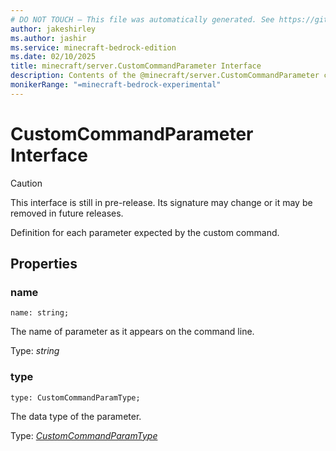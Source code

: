 ```yaml
---
# DO NOT TOUCH — This file was automatically generated. See https://github.com/mojang/minecraftapidocsgenerator to modify descriptions, examples, etc.
author: jakeshirley
ms.author: jashir
ms.service: minecraft-bedrock-edition
ms.date: 02/10/2025
title: minecraft/server.CustomCommandParameter Interface
description: Contents of the @minecraft/server.CustomCommandParameter class.
monikerRange: "=minecraft-bedrock-experimental"
---
```

# CustomCommandParameter Interface

> [!CAUTION]
> This interface is still in pre-release.  Its signature may change or it may be removed in future releases.

Definition for each parameter expected by the custom command.

## Properties

### **name**
`name: string;`

The name of parameter as it appears on the command line.

Type: *string*

### **type**
`type: CustomCommandParamType;`

The data type of the parameter.

Type: [*CustomCommandParamType*](CustomCommandParamType.md)

